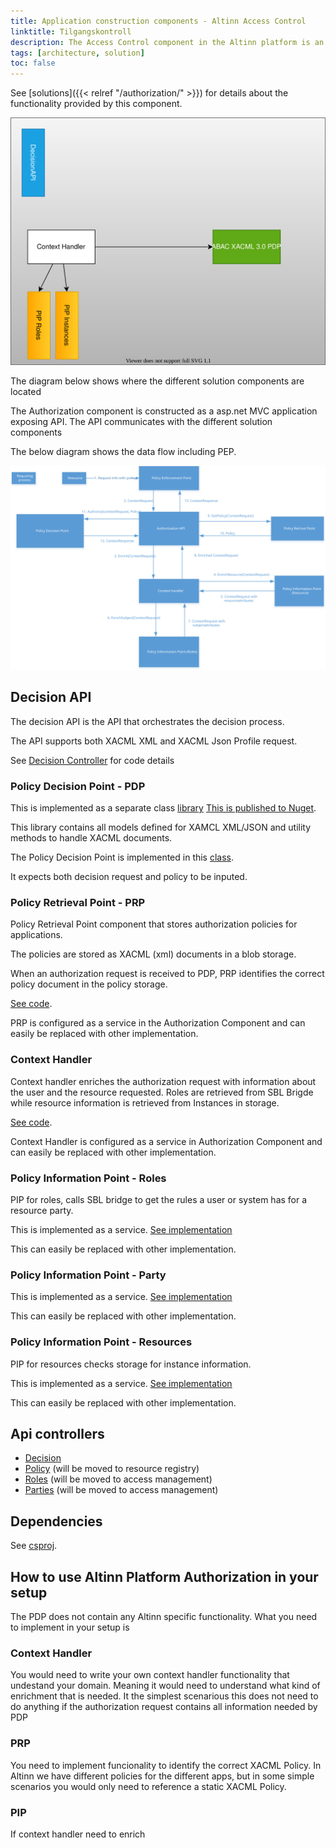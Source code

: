 ```yaml
---
title: Application construction components - Altinn Access Control
linktitle: Tilgangskontroll
description: The Access Control component in the Altinn platform is an asp.net core 6 web API application deployed as a docker container to the Altinn Platform Kubernetes cluster.
tags: [architecture, solution]
toc: false
---
```


See [solutions]({{< relref "/authorization/" >}}) for details about the functionality provided by this component.

![Access Management](accesscontrol.drawio.svg "Construction Components Altinn Access Control")

The diagram below shows where the different solution components are located

The Authorization component is constructed as a asp.net MVC application exposing API. The API communicates with the different solution components

The below diagram shows the data flow including PEP.

![Data flow authorization](data_flow_authorization.svg "Data flow authorization")

## Decision API

The decision API is the API that orchestrates the decision process.

The API supports both XACML XML and XACML Json Profile request.

See [Decision Controller](https://github.com/Altinn/altinn-authorization/blob/main/src/Authorization/Controllers/DecisionController.cs) for code details

### Policy Decision Point - PDP

This is implemented as a separate class [library](https://github.com/Altinn/altinn-authorization/tree/main/src/Altinn.Authorization.ABAC) [This is published to Nuget](https://www.nuget.org/packages/Altinn.Authorization.ABAC/).

This library contains all models defined for XAMCL XML/JSON and utility methods to handle XACML documents.

The Policy Decision Point is implemented in this [class](https://github.com/Altinn/altinn-authorization/blob/main/src/Altinn.Authorization.ABAC/PolicyDecisionPoint.cs).

It expects both decision request and policy to be inputed.

### Policy Retrieval Point - PRP

Policy Retrieval Point component that stores authorization policies for applications.

The policies are stored as XACML (xml) documents in a blob storage.

When an authorization request is received to PDP, PRP identifies the correct policy document in the policy storage.

[See code](https://github.com/Altinn/altinn-authorization/blob/main/src/Authorization/Services/Implementation/PolicyRetrievalPoint.cs).

PRP is configured as a service in the Authorization Component and can easily be replaced with other implementation.

### Context Handler

Context handler enriches the authorization request with information about the user and the resource requested.
Roles are retrieved from SBL Brigde while resource information is retrieved from Instances in storage.

[See code](https://github.com/Altinn/altinn-authorization/blob/main/src/Authorization/Services/Implementation/ContextHandler.cs).

Context Handler is configured as a service in Authorization Component and can easily be replaced with other implementation.

### Policy Information Point - Roles

PIP for roles, calls SBL bridge to get the rules a user or system has for a resource party.

This is implemented as a service. [See implementation](https://github.com/Altinn/altinn-authorization/blob/main/src/Authorization/Services/Implementation/RolesWrapper.cs)

This can easily be replaced with other implementation.

### Policy Information Point - Party

This is implemented as a service. [See implementation](https://github.com/Altinn/altinn-authorization/blob/main/src/Authorization/Services/Implementation/PartiesWrapper.cs)

This can easily be replaced with other implementation.

### Policy Information Point - Resources

PIP for resources checks storage for instance information.

This is implemented as a service. [See implementation](https://github.com/Altinn/altinn-authorization/blob/main/src/Authorization/Repositories/InstanceMetadataRepository.cs)

This can easily be replaced with other implementation.

## Api controllers

- [Decision](https://github.com/Altinn/altinn-authorization/blob/main/src/Authorization/Controllers/DecisionController.cs)
- [Policy](https://github.com/Altinn/altinn-authorization/blob/main/src/Authorization/Controllers/PolicyController.cs) (will be moved to resource registry)
- [Roles](https://github.com/Altinn/altinn-authorization/blob/main/src/Authorization/Controllers/RolesController.cs) (will be moved to access management)
- [Parties](https://github.com/Altinn/altinn-authorization/blob/main/src/Authorization/Controllers/PartiesController.cs) (will be moved to access management)

## Dependencies

See [csproj](https://github.com/Altinn/altinn-authorization/blob/main/src/Authorization/Altinn.Platform.Authorization.csproj).

## How to use Altinn Platform Authorization in your setup

The PDP does not contain any Altinn specific functionality. What you need to implement in your setup is

### Context Handler

You would need to write your own context handler functionality that undestand your domain. Meaning it would need to understand what
kind of enrichment that is needed. It the simplest scenarious this does not need to do anything if the authorization request contains all
information needed by PDP

### PRP

You need to implement funcionality to identify the correct XACML Policy. In Altinn we have different policies for the different apps, but in
some simple scenarios you would only need to reference a static XACML Policy.

### PIP

If context handler need to enrich
